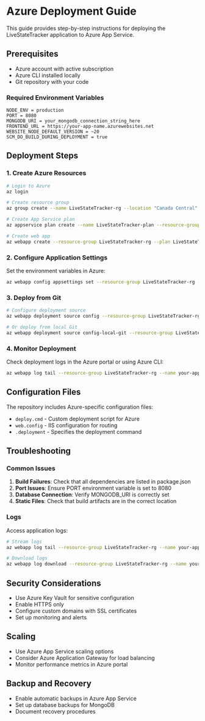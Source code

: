 # Azure Deployment Guide

This guide provides step-by-step instructions for deploying the LiveStateTracker application to Azure App Service.

## Prerequisites

- Azure account with active subscription
- Azure CLI installed locally
- Git repository with your code

### Required Environment Variables

```
NODE_ENV = production
PORT = 8080
MONGODB_URI = your_mongodb_connection_string_here
FRONTEND_URL = https://your-app-name.azurewebsites.net
WEBSITE_NODE_DEFAULT_VERSION = ~20
SCM_DO_BUILD_DURING_DEPLOYMENT = true
```

## Deployment Steps

### 1. Create Azure Resources

```bash
# Login to Azure
az login

# Create resource group
az group create --name LiveStateTracker-rg --location "Canada Central"

# Create App Service plan
az appservice plan create --name LiveStateTracker-plan --resource-group LiveStateTracker-rg --sku B1 --is-linux

# Create web app
az webapp create --resource-group LiveStateTracker-rg --plan LiveStateTracker-plan --name your-app-name --runtime "NODE:20-lts"
```

### 2. Configure Application Settings

Set the environment variables in Azure:

```bash
az webapp config appsettings set --resource-group LiveStateTracker-rg --name your-app-name --settings NODE_ENV=production PORT=8080 MONGODB_URI="your_connection_string" FRONTEND_URL="https://your-app-name.azurewebsites.net" WEBSITE_NODE_DEFAULT_VERSION="~20" SCM_DO_BUILD_DURING_DEPLOYMENT=true
```

### 3. Deploy from Git

```bash
# Configure deployment source
az webapp deployment source config --resource-group LiveStateTracker-rg --name your-app-name --repo-url https://github.com/your-username/LiveStateTracker --branch main --manual-integration

# Or deploy from local Git
az webapp deployment source config-local-git --resource-group LiveStateTracker-rg --name your-app-name
```

### 4. Monitor Deployment

Check deployment logs in the Azure portal or using Azure CLI:

```bash
az webapp log tail --resource-group LiveStateTracker-rg --name your-app-name
```

## Configuration Files

The repository includes Azure-specific configuration files:

- `deploy.cmd` - Custom deployment script for Azure
- `web.config` - IIS configuration for routing
- `.deployment` - Specifies the deployment command

## Troubleshooting

### Common Issues

1. **Build Failures**: Check that all dependencies are listed in package.json
2. **Port Issues**: Ensure PORT environment variable is set to 8080
3. **Database Connection**: Verify MONGODB_URI is correctly set
4. **Static Files**: Check that build artifacts are in the correct location

### Logs

Access application logs:

```bash
# Stream logs
az webapp log tail --resource-group LiveStateTracker-rg --name your-app-name

# Download logs
az webapp log download --resource-group LiveStateTracker-rg --name your-app-name
```

## Security Considerations

- Use Azure Key Vault for sensitive configuration
- Enable HTTPS only
- Configure custom domains with SSL certificates
- Set up monitoring and alerts

## Scaling

- Use Azure App Service scaling options
- Consider Azure Application Gateway for load balancing
- Monitor performance metrics in Azure portal

## Backup and Recovery

- Enable automatic backups in Azure App Service
- Set up database backups for MongoDB
- Document recovery procedures
